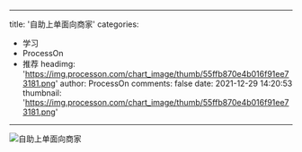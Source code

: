 
---
title: '自助上单面向商家'
categories: 
 - 学习
 - ProcessOn
 - 推荐
headimg: 'https://img.processon.com/chart_image/thumb/55ffb870e4b016f91ee73181.png'
author: ProcessOn
comments: false
date: 2021-12-29 14:20:53
thumbnail: 'https://img.processon.com/chart_image/thumb/55ffb870e4b016f91ee73181.png'
---

<div>   
<img class="thumb" alt="自助上单面向商家" src="https://img.processon.com/chart_image/thumb/55ffb870e4b016f91ee73181.png" referrerpolicy="no-referrer">
<p></p>  
</div>
            